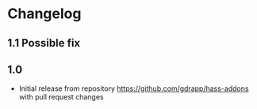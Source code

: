 # Changelog

## 1.1 Possible fix

## 1.0
- Initial release from repository https://github.com/gdrapp/hass-addons with pull request changes